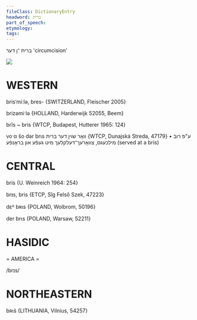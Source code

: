 ```yaml
---
fileClass: DictionaryEntry
headword: ברית
part_of_speech: 
etymology: 
tags: 
---
```

ברית
־ן
דער
'circumcision'

![](https://ia802902.us.archive.org/9/items/Yiddish-Dialect-Maps/map%20-%20FoY3-25%20-%20bris.jpg)

WESTERN
========

brisˈmiːlə, bres- {SWITZERLAND, Fleischer 2005}

brizəmiˑlə {HOLLAND, Harderwijk 52055, Beem}

brĭs ~ bris {WTCP, Budapest, Hutterer 1965: 124}

voˑα šo dər brɩs וואָר שוין דער ברית {WTCP, Dunajská Streda, 47179}
	•	ע"פּ רובֿ מילכעגס, צוואָרעך־דעלקלעך מיט געפֿע און בראָנפֿע (served at a bris)

CENTRAL
========

bris {U. Weinreich 1964: 254}

brᵻs, bris {ETCP, Sîg Felső Szek, 47223}

dɛᴿ bʀɩs {POLAND, Wolbrom, 50196}

der brɩs {POLAND, Warsaw, 52211}

HASIDIC
=======
= AMERICA = 

/brɪs/

NORTHEASTERN
==============

bʀɩs̀ {LITHUANIA, Vilnius, 54257}